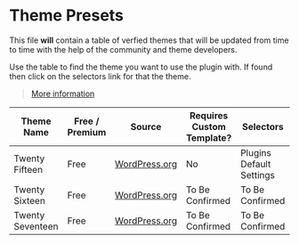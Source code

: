 # Theme Presets

This file **will** contain a table of verfied themes that will be updated from time to time with the help of the community and theme developers.

Use the table to find the theme you want to use the plugin with. If found then click on the selectors link for that the theme.

> [More information](https://github.com/seb86/Auto-Load-Next-Post/issues/63)

Theme Name | Free / Premium | Source | Requires Custom Template? | Selectors
------------ | ------------- | ------------- | ------------- | -------------
Twenty Fifteen | Free | [WordPress.org](https://wordpress.org/themes/twentyfifteen/) | No | Plugins Default Settings
Twenty Sixteen | Free | [WordPress.org](https://wordpress.org/themes/twentysixteen/) | To Be Confirmed | To Be Confirmed
Twenty Seventeen | Free | [WordPress.org](https://wordpress.org/themes/twentyseventeen/) | To Be Confirmed | To Be Confirmed
